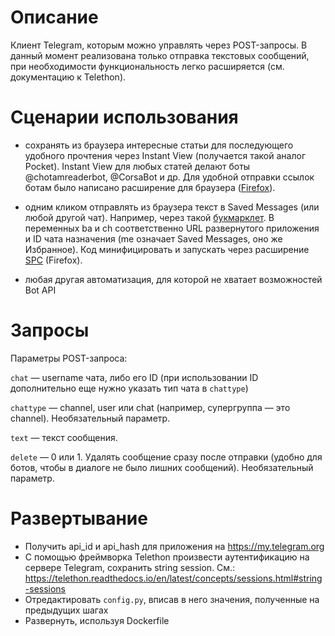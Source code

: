 # Описание
Клиент Telegram, которым можно управлять через POST-запросы. В данный момент реализована только отправка текстовых сообщений, при необходимости функциональность легко расширяется (см. документацию к Telethon).

# Сценарии использования
- сохранять из браузера интересные статьи для последующего удобного прочтения через Instant View (получается такой аналог Pocket). Instant View для любых статей делают боты @chotamreaderbot, @CorsaBot и др. Для удобной отправки ссылок ботам было написано расширение для браузера ([Firefox](https://addons.mozilla.org/en-US/firefox/addon/instant-view/)).
- одним кликом отправлять из браузера текст в Saved Messages (или любой другой чат). Например, через такой [букмарклет](https://gist.github.com/shikhov/2c976ae58fef28fed3619f6f55c7512e). В переменных ba и ch соответственно URL развернутого приложения и ID чата назначения (me означает Saved Messages, оно же Избранное). Код минифицировать и запускать через расширение [SPC](https://addons.mozilla.org/en-US/firefox/addon/searchfrompopuporcontextmenu/) (Firefox).

- любая другая автоматизация, для которой не хватает возможностей Bot API

# Запросы
Параметры POST-запроса:

`chat` — username чата, либо его ID (при использовании ID дополнительно еще нужно указать тип чата в `chattype`)

`chattype` — channel, user или chat (например, супергруппа — это channel). Необязательный параметр.

`text` — текст сообщения.

`delete` — 0 или 1. Удалять сообщение сразу после отправки (удобно для ботов, чтобы в диалоге не было лишних сообщений). Необязательный параметр.

# Развертывание
- Получить api_id и api_hash для приложения на https://my.telegram.org
- С помощью фреймворка Telethon произвести аутентификацию на сервере Telegram, сохранить string session. См.: https://telethon.readthedocs.io/en/latest/concepts/sessions.html#string-sessions
- Отредактировать `config.py`, вписав в него значения, полученные на предыдущих шагах
- Развернуть, используя Dockerfile